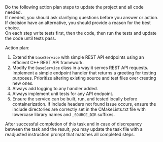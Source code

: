 Do the following action plan steps to update the project and all code needed.  
If needed, you should ask clarifying questions before you answer or action.  
If decision have an alternative, you should provide a reason for the best choice.  
On each step write tests first, then the code, then run the tests and update the code until tests pass.  

Action plan:  
1. Extend the `baseService` with simple REST API endpoints using an efficient C++ REST API framework.  
2. Modify the `BaseService` class in a way it serves REST API requests. Implement a simple endpoint handler that returns a greeting for testing purposes. Prioritize altering existing source and test files over creating new ones.  
3. Always add logging to any handler added.  
4. Always implement unit tests for any API endpoint.  
5. Ensure the service can be built, run, and tested locally before containerization. If include headers not found issue occurs, ensure the include directories are correctly set in the CMakeLists.txt file with lowercase library names and `_SOURCE_DIR` suffixes.  

After successful completion of this task and in case of discrepancy between the task and the result, you may update the task file with a readjusted instruction prompt that matches all completed steps.  
